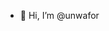 - 👋 Hi, I’m @unwafor
<!---
unwafor/unwafor is a ✨ special ✨ repository because its `README.md` (this file) appears on your GitHub profile.
You can click the Preview link to take a look at your changes.
--->
